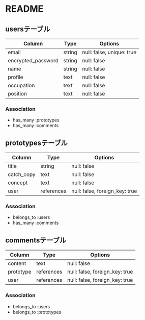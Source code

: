 # README

## usersテーブル

| Column              | Type       | Options                        |
| ------------------- | ---------- | ------------------------------ |
| email               | string     | null: false, unique: true      |
| encrypted_password  | string     | null: false                    |
| name                | string     | null: false                    |
| profile             | text       | null: false                    |
| occupation          | text       | null: false                    |
| position            | text       | null: false                    |

### Association

- has_many :prototypes
- has_many :comments

## prototypesテーブル

| Column      | Type       | Options                        |
| ----------- | ---------- | ------------------------------ |
| title       | string     | null: false                    |
| catch_copy  | text       | null: false                    |
| concept     | text       | null: false                    |
| user        | references | null: false, foreign_key: true |

### Association

- belongs_to :users
- has_many :comments

## commentsテーブル

| Column      | Type       | Options                        |
| ----------- | ---------- | ------------------------------ |
| content     | text       | null: false                    |
| prototype   | references | null: false, foreign_key: true |
| user        | references | null: false, foreign_key: true |

### Association

- belongs_to :users
- belongs_to :prototypes



